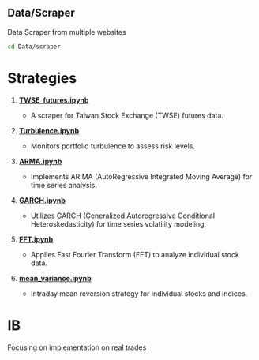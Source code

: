 ## Data/Scraper

Data Scraper from multiple websites

```sh
cd Data/scraper
```
# Strategies

1. **[TWSE_futures.ipynb](Strategies/TWSE_futures.ipynb)**
   - A scraper for Taiwan Stock Exchange (TWSE) futures data.

2. **[Turbulence.ipynb](Strategies/Turbulence.ipynb)**
   - Monitors portfolio turbulence to assess risk levels.

3. **[ARMA.ipynb](Strategies/ARMA.ipynb)**
   - Implements ARIMA (AutoRegressive Integrated Moving Average) for time series analysis.

4. **[GARCH.ipynb](Strategies/GARCH.ipynb)**
   - Utilizes GARCH (Generalized Autoregressive Conditional Heteroskedasticity) for time series volatility modeling.

5. **[FFT.ipynb](Strategies/FFT.ipynb)**
   - Applies Fast Fourier Transform (FFT) to analyze individual stock data.

6. **[mean_variance.ipynb](Strategies/mean_variance.ipynb)**
   - Intraday mean reversion strategy for individual stocks and indices.

# IB
Focusing on implementation on real trades
